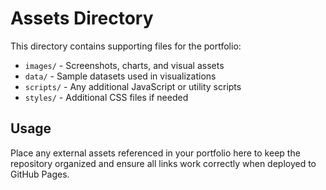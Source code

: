 # Assets Directory

This directory contains supporting files for the portfolio:

- `images/` - Screenshots, charts, and visual assets
- `data/` - Sample datasets used in visualizations
- `scripts/` - Any additional JavaScript or utility scripts
- `styles/` - Additional CSS files if needed

## Usage

Place any external assets referenced in your portfolio here to keep the repository organized and ensure all links work correctly when deployed to GitHub Pages.

